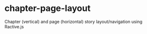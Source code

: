# chapter-page-layout
Chapter (vertical) and page (horizontal) story layout/navigation using Ractive.js
